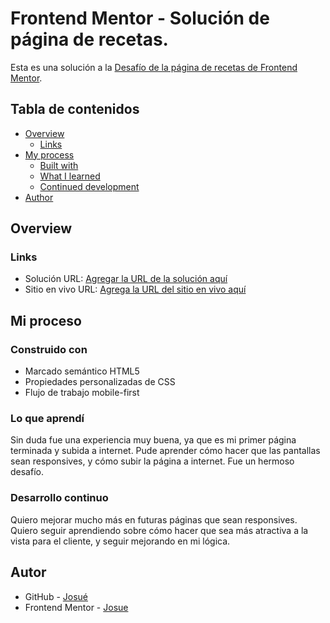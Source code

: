 # Frontend Mentor - Solución de página de recetas.

Esta es una solución a la [Desafío de la página de recetas de Frontend Mentor](https://www.frontendmentor.io/challenges/recipe-page-KiTsR8QQKm).

## Tabla de contenidos

- [Overview](#overview)
  - [Links](#links)
- [My process](#my-process)
  - [Built with](#built-with)
  - [What I learned](#what-i-learned)
  - [Continued development](#continued-development)
- [Author](#author)


## Overview

### Links

- Solución URL: [Agregar la URL de la solución aquí](https://your-solution-url.com)
- Sitio en vivo URL: [Agrega la URL del sitio en vivo aquí](https://recetasdelaabu.netlify.app/)

## Mi proceso

### Construido con

- Marcado semántico HTML5
- Propiedades personalizadas de CSS
- Flujo de trabajo mobile-first

### Lo que aprendí

Sin duda fue una experiencia muy buena, ya que es mi primer página terminada y subida a internet. Pude aprender cómo hacer que  las pantallas sean responsives, y cómo subir la página a internet. Fue un hermoso desafío.

### Desarrollo continuo

Quiero mejorar mucho más en futuras páginas que sean responsives. Quiero seguir aprendiendo sobre cómo hacer que sea más atractiva a la vista para el cliente, y seguir mejorando en mi lógica.

## Autor

- GitHub - [Josué](https://github.com/Josue-code-lanch)
- Frontend Mentor - [Josue](https://www.frontendmentor.io/profile/Josue-code-lanch)
